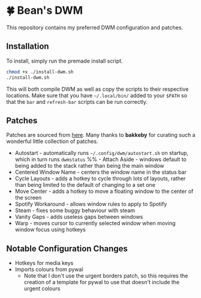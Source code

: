 # 🍀 Bean's DWM
This repository contains my preferred DWM configuration and patches.
## Installation
To install, simply run the premade install script.
```sh
chmod +x ./install-dwm.sh
./install-dwm.sh
```
This will both compile DWM as well as copy the scripts to their respective locations. Make sure that you have `~/.local/bin/` added to your `$PATH` so that the `bar` and `refresh-bar` scripts can be run correctly.
## Patches
Patches are sourced from [here](https://github.com/bakkeby/patches/tree/master/dwm). Many thanks to **bakkeby** for curating such a wonderful little collection of patches.
- Autostart - automatically runs `~/.config/dwm/autostart.sh` on startup, which in turn runs `dwmstatus`
%% - Attach Aside - windows default to being added to the stack rather than being the main window
- Centered Window Name - centers the window name in the status bar
- Cycle Layouts - adds a hotkey to cycle through lots of layouts, rather than being limited to the default of changing to a set one
- Move Center - adds a hotkey to move a floating window to the center of the screen
- Spotify Workaround - allows window rules to apply to Spotify
- Steam - fixes some buggy behaviour with steam
- Vanity Gaps - adds useless gaps between windows
- Warp - moves cursor to currently selected window when moving window focus using hotkeys
## Notable Configuration Changes
- Hotkeys for media keys
- Imports colours from pywal
	- Note that I don't use the urgent borders patch, so this requires the creation of a template for pywal to use that doesn't include the urgent colours

